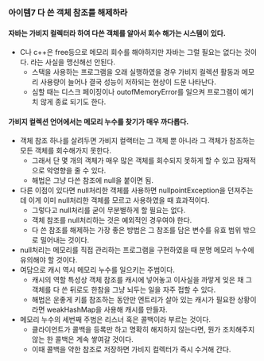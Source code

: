 ### 아이템7 다 쓴 객체 참조를 해제하라

#### 자바는 가비지 컬렉터라 하여 다쓴 객체를 알아서 회수 해가는 시스템이 있다. 
- C나 c++은 free등으로 메모리 회수를 해야하지만 자바는 그럴 필요는 없다는 것이다. 라는 사실을 맹신해선 안된다.
  - 스택을 사용하는 프로그램을 오래 실행하였을 경우 가비지 컬렉션 활동과 메모리 사용량이 늘어나 결국 성능이 저하되는 현상이 드문 나타난다.
  - 심할 때는 디스크 페이징이나 outofMemoryError를 일으켜 프로그램이 예기치 않게 종료 되기도 한다.
#### 가비지 컬렉션 언어에서는 메모리 누수를 찾기가 매우 까다롭다. 
- 객체 참조 하나를 살려두면 가비지 컬랙터는 그 객체 뿐 아니라 그 객체가 참조하는 모든 객체를 회수해가지 못한다. 
  - 그래서 단 몇 개의 객체가 매우 많은 객체를 회수되지 못하게 할 수 있고 잠재적으로 악영향을 줄 수 있다.
  - 해법은 그냥 다쓴 참조에 null을 붙이면 됨.
- 다른 이점이 있다면 null처리한 객체를 사용하면 nullpointException을 던져주는데 이게 이미 null처리한 객체를 모르고 사용하였을 때 효과적이다.
  - 그렇다고 null처리를 굳이 무분별하게 할 필요는 없다. 
  - 객체 참조를 null처리하는 것은 예외적인 경우여야 한다. 
  - 다 쓴 참조를 해제하는 가장 좋은 방법은 그 참조를 담은 변수를 유효 범위 밖으로 밀어내는 것이다.
- null처리는 메모리를 직접 관리하는 프로그램을 구현하였을 때 분명 메모리 누수에 유의해야 할 것이다.
- 여담으로 캐시 역시 메모리 누수를 일으키는 주범이다. 
  - 캐시의 역할 특성상 객체 참조를 캐시에 넣어놓고 이사실을 까맣게 잊은 채 그 객체를 다 쓴 뒤로도 한참을 그냥 뇌두는 일을 자주 접할 수 있다. 
  - 해법은 운좋게 키를 참조하는 동안만 엔트리가 살아 있는 캐시가 필요한 상황이라면 weakHashMap을 사용해 캐시를 만들자.
- 메모리 누수의 세번째 주범은 리스너 혹은 콜백이라 부르는 것이다. 
  - 클라이언트가 콜백을 등록만 하고 명확히 해지하지 않는다면, 뭔가 조치해주지 않는 한 콜백은 계속 쌓여갈 것이다. 
  - 이때 콜백을 약한 참조로 저장하면 가비지 컬렉터가 즉시 수거해 간다.
